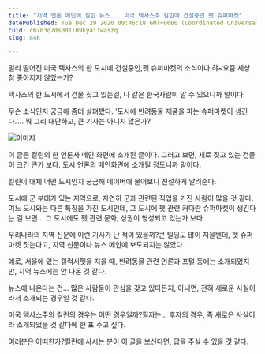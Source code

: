 ```yaml
---
title: "지역 언론 메인에 실린 뉴스... 미국 텍사스주 킬린에 건설중인 펫 슈퍼마켓"
datePublished: Tue Dec 29 2020 00:46:18 GMT+0000 (Coordinated Universal Time)
cuid: cm703q7ds001l09kyai1waszq
slug: 846

---
```



멀리 떨어진 미국 텍사스의 한 도시에 건설중인,펫 슈퍼마켓의 소식이다.햐~요즘 세상 참 좋아지지 않았는가?

텍사스의 한 도시에서 건물 짓고 있는걸, 나 같은 한국사람이 알 수 있으니까 말이다.

무슨 소식인지 궁금해 좀더 살펴봤다. '도시에 반려동물 제품을 파는 슈퍼마켓이 생긴다.'... 뭐 그리 대단하고, 큰 기사는 아니지 않은가?

![이미지](https://cdn.hashnode.com/res/hashnode/image/upload/v1739255346474/951f6bdb-49ad-41ed-a4e1-6b86405fa54e.jpeg)

이 글은 킬린의 한 언론사 메인 화면에 소개된 글이다. 그러고 보면, 새로 짓고 있는 건물이 크긴 큰가 보다. 도시 언론의 메인화면에 소개될 정도니까 말이다.

킬린이 대체 어떤 도시인지 궁금해 네이버에 물어보니 친절하게 알려준다.

도시에 군 부대가 있는 지역으로, 자연히 군과 관련된 직업을 가진 사람이 많을 것 같다. 여느 도시와는 다른 특징을 가진 도시인데, 그 도시에 펫 관련 커다란 슈퍼마켓이 생긴다는 걸 보면… 그 도시에도 펫 관련 문화, 상권이 형성되고 있는가 보다.

우리나라의 지역 신문에 이런 기사가 난 적이 있을까?큰 빌딩도 많이 지을텐데, 펫 슈퍼마켓 짓는다고, 지역 신문이나 뉴스 메인에 보도되지는 않았다.

예로, 서울에 있는 갤럭시펫을 지을 때, 반려동물 관련 언론과 포털 등에는 소개되었지만, 지역 뉴스에는 안 나온 것 같다.

뉴스에 나온다는 건... 많은 사람들이 관심을 갖고 있다든지, 아니면, 전혀 새로운 사실이라서 소개되는 경우일 것 같다.

미국 텍사스주의 킬린의 경우는 어떤 경우일까?필자는... 후자의 경우, 즉 새로은 사실이라 소개되었을 것 같다에 한 표 주고 싶다.

여러분은 어떠한가?킬린에 사시는 분이 이 글을 보신다면, 답을 주실 수 있을 것 같다.